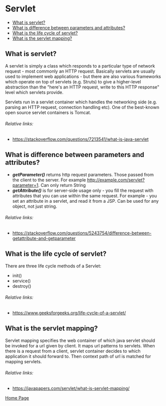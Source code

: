 # Servlet
- [What is servlet?](#what-is-servlet)
- [What is difference between parameters and attributes?](#what-is-difference-between-parameters-and-attributes)
- [What is the life cycle of servlet?](#what-is-the-life-cycle-of-servlet)
- [What is the servlet mapping?](#what-is-the-servlet-mapping)

## What is servlet?
A servlet is simply a class which responds to a particular type of network request - most commonly an HTTP request. Basically servlets are usually used to implement web applications - but there are also various frameworks which operate on top of servlets (e.g. Struts) to give a higher-level abstraction than the "here's an HTTP request, write to this HTTP response" level which servlets provide.

Servlets run in a servlet container which handles the networking side (e.g. parsing an HTTP request, connection handling etc). One of the best-known open source servlet containers is Tomcat.
###### Relative links:
+ https://stackoverflow.com/questions/7213541/what-is-java-servlet

## What is difference between parameters and attributes?
+ ***getParameter()*** returns http request parameters. Those passed from the client to the server. For example http://example.com/servlet?parameter=1. Can only return String
+ ***getAttribute()*** is for server-side usage only - you fill the request with attributes that you can use within the same request. For example - you set an attribute in a servlet, and read it from a JSP. Can be used for any object, not just string.
###### Relative links:
+ https://stackoverflow.com/questions/5243754/difference-between-getattribute-and-getparameter

## What is the life cycle of servlet?
There are three life cycle methods of a Servlet:
+ init()
+ service()
+ destroy()
###### Relative links:
+ https://www.geeksforgeeks.org/life-cycle-of-a-servlet/

## What is the servlet mapping?
Servlet mapping specifies the web container of which java servlet should be invoked for a url given by client. It maps url patterns to servlets. When there is a request from a client, servlet container decides to which application it should forward to. Then context path of url is matched for mapping servlets.
###### Relative links:
+ https://javapapers.com/servlet/what-is-servlet-mapping/

[Home Page](README.md)
